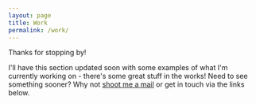 ```yaml
---
layout: page
title: Work
permalink: /work/
---
```


Thanks for stopping by!

I'll have this section updated soon with some examples of what I'm currently working on - there's some great stuff in the works! Need to see something sooner? Why not <a href="mailto:ronanux@gmail.com">shoot me a mail</a> or get in touch via the links below.


<script>
(function(i,s,o,g,r,a,m){i['GoogleAnalyticsObject']=r;i[r]=i[r]||function(){
(i[r].q=i[r].q||[]).push(arguments)},i[r].l=1*new Date();a=s.createElement(o),
m=s.getElementsByTagName(o)[0];a.async=1;a.src=g;m.parentNode.insertBefore(a,m)
})(window,document,'script','//www.google-analytics.com/analytics.js','ga');

ga('create', 'UA-62300351-1', 'auto');
ga('send', 'pageview');

</script>